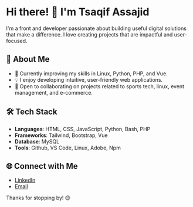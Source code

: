 # Hi there! 👋 I'm Tsaqif Assajid

I'm a front and developer passionate about building useful digital solutions that make a difference. I love creating projects that are impactful and user-focused.

## 🚀 About Me

- 🌱 Currently improving my skills in Linux, Python, PHP, and Vue.
- 💡 I enjoy developing intuitive, user-friendly web applications.
- 🤝 Open to collaborating on projects related to sports tech, linux, event management, and e-commerce.

## 🛠️ Tech Stack

- **Languages**: HTML, CSS, JavaScript, Python, Bash, PHP
- **Frameworks**: Tailwind, Bootstrap, Vue
- **Database**: MySQL
- **Tools**: Github, VS Code, Linux, Adobe, Npm

## 🌐 Connect with Me

- [LinkedIn](https://www.linkedin.com/in/tsaqif-assajid-0a8168313?utm_source=share&utm_campaign=share_via&utm_content=profile&utm_medium=android_app)
- [Email](mailto:tsaqifu1895@gmail.com)

Thanks for stopping by! 😊

<!---
TsaqifAssajeed/TsaqifAssajeed is a ✨ special ✨ repository because its `README.md` (this file) appears on your GitHub profile.
You can click the Preview link to take a look at your changes.
--->

